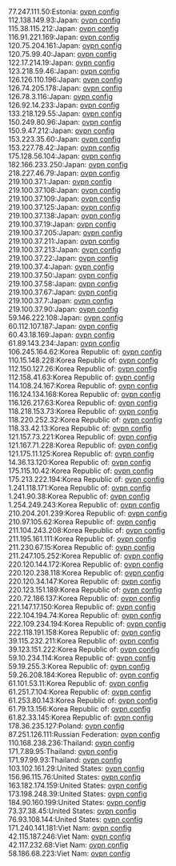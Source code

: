 77.247.111.50:Estonia: [ovpn config](vpn/77_247_111_50.ovpn)  
112.138.149.93:Japan: [ovpn config](vpn/112_138_149_93.ovpn)  
115.38.115.212:Japan: [ovpn config](vpn/115_38_115_212.ovpn)  
116.91.221.169:Japan: [ovpn config](vpn/116_91_221_169.ovpn)  
120.75.204.161:Japan: [ovpn config](vpn/120_75_204_161.ovpn)  
120.75.99.40:Japan: [ovpn config](vpn/120_75_99_40.ovpn)  
122.17.214.19:Japan: [ovpn config](vpn/122_17_214_19.ovpn)  
123.218.59.46:Japan: [ovpn config](vpn/123_218_59_46.ovpn)  
126.126.110.196:Japan: [ovpn config](vpn/126_126_110_196.ovpn)  
126.74.205.178:Japan: [ovpn config](vpn/126_74_205_178.ovpn)  
126.78.3.116:Japan: [ovpn config](vpn/126_78_3_116.ovpn)  
126.92.14.233:Japan: [ovpn config](vpn/126_92_14_233.ovpn)  
133.218.129.55:Japan: [ovpn config](vpn/133_218_129_55.ovpn)  
150.249.80.96:Japan: [ovpn config](vpn/150_249_80_96.ovpn)  
150.9.47.212:Japan: [ovpn config](vpn/150_9_47_212.ovpn)  
153.223.35.60:Japan: [ovpn config](vpn/153_223_35_60.ovpn)  
153.227.78.42:Japan: [ovpn config](vpn/153_227_78_42.ovpn)  
175.128.56.104:Japan: [ovpn config](vpn/175_128_56_104.ovpn)  
182.166.233.250:Japan: [ovpn config](vpn/182_166_233_250.ovpn)  
218.227.46.79:Japan: [ovpn config](vpn/218_227_46_79.ovpn)  
219.100.37.1:Japan: [ovpn config](vpn/219_100_37_1.ovpn)  
219.100.37.108:Japan: [ovpn config](vpn/219_100_37_108.ovpn)  
219.100.37.109:Japan: [ovpn config](vpn/219_100_37_109.ovpn)  
219.100.37.125:Japan: [ovpn config](vpn/219_100_37_125.ovpn)  
219.100.37.138:Japan: [ovpn config](vpn/219_100_37_138.ovpn)  
219.100.37.19:Japan: [ovpn config](vpn/219_100_37_19.ovpn)  
219.100.37.205:Japan: [ovpn config](vpn/219_100_37_205.ovpn)  
219.100.37.211:Japan: [ovpn config](vpn/219_100_37_211.ovpn)  
219.100.37.213:Japan: [ovpn config](vpn/219_100_37_213.ovpn)  
219.100.37.22:Japan: [ovpn config](vpn/219_100_37_22.ovpn)  
219.100.37.4:Japan: [ovpn config](vpn/219_100_37_4.ovpn)  
219.100.37.50:Japan: [ovpn config](vpn/219_100_37_50.ovpn)  
219.100.37.58:Japan: [ovpn config](vpn/219_100_37_58.ovpn)  
219.100.37.67:Japan: [ovpn config](vpn/219_100_37_67.ovpn)  
219.100.37.7:Japan: [ovpn config](vpn/219_100_37_7.ovpn)  
219.100.37.90:Japan: [ovpn config](vpn/219_100_37_90.ovpn)  
59.146.222.108:Japan: [ovpn config](vpn/59_146_222_108.ovpn)  
60.112.107.187:Japan: [ovpn config](vpn/60_112_107_187.ovpn)  
60.43.18.169:Japan: [ovpn config](vpn/60_43_18_169.ovpn)  
61.89.143.234:Japan: [ovpn config](vpn/61_89_143_234.ovpn)  
106.245.164.62:Korea Republic of: [ovpn config](vpn/106_245_164_62.ovpn)  
110.15.148.228:Korea Republic of: [ovpn config](vpn/110_15_148_228.ovpn)  
112.150.127.26:Korea Republic of: [ovpn config](vpn/112_150_127_26.ovpn)  
112.158.41.63:Korea Republic of: [ovpn config](vpn/112_158_41_63.ovpn)  
114.108.24.167:Korea Republic of: [ovpn config](vpn/114_108_24_167.ovpn)  
116.124.134.168:Korea Republic of: [ovpn config](vpn/116_124_134_168.ovpn)  
116.126.217.63:Korea Republic of: [ovpn config](vpn/116_126_217_63.ovpn)  
118.218.153.73:Korea Republic of: [ovpn config](vpn/118_218_153_73.ovpn)  
118.220.252.32:Korea Republic of: [ovpn config](vpn/118_220_252_32.ovpn)  
118.33.42.13:Korea Republic of: [ovpn config](vpn/118_33_42_13.ovpn)  
121.157.73.221:Korea Republic of: [ovpn config](vpn/121_157_73_221.ovpn)  
121.167.71.228:Korea Republic of: [ovpn config](vpn/121_167_71_228.ovpn)  
121.175.11.125:Korea Republic of: [ovpn config](vpn/121_175_11_125.ovpn)  
14.36.13.120:Korea Republic of: [ovpn config](vpn/14_36_13_120.ovpn)  
175.115.10.42:Korea Republic of: [ovpn config](vpn/175_115_10_42.ovpn)  
175.213.222.194:Korea Republic of: [ovpn config](vpn/175_213_222_194.ovpn)  
1.241.118.171:Korea Republic of: [ovpn config](vpn/1_241_118_171.ovpn)  
1.241.90.38:Korea Republic of: [ovpn config](vpn/1_241_90_38.ovpn)  
1.254.249.243:Korea Republic of: [ovpn config](vpn/1_254_249_243.ovpn)  
210.204.201.239:Korea Republic of: [ovpn config](vpn/210_204_201_239.ovpn)  
210.97.105.62:Korea Republic of: [ovpn config](vpn/210_97_105_62.ovpn)  
211.104.243.208:Korea Republic of: [ovpn config](vpn/211_104_243_208.ovpn)  
211.195.161.111:Korea Republic of: [ovpn config](vpn/211_195_161_111.ovpn)  
211.230.67.15:Korea Republic of: [ovpn config](vpn/211_230_67_15.ovpn)  
211.247.105.252:Korea Republic of: [ovpn config](vpn/211_247_105_252.ovpn)  
220.120.144.172:Korea Republic of: [ovpn config](vpn/220_120_144_172.ovpn)  
220.120.238.118:Korea Republic of: [ovpn config](vpn/220_120_238_118.ovpn)  
220.120.34.147:Korea Republic of: [ovpn config](vpn/220_120_34_147.ovpn)  
220.123.151.189:Korea Republic of: [ovpn config](vpn/220_123_151_189.ovpn)  
220.72.186.137:Korea Republic of: [ovpn config](vpn/220_72_186_137.ovpn)  
221.147.17.150:Korea Republic of: [ovpn config](vpn/221_147_17_150.ovpn)  
222.104.194.74:Korea Republic of: [ovpn config](vpn/222_104_194_74.ovpn)  
222.109.234.194:Korea Republic of: [ovpn config](vpn/222_109_234_194.ovpn)  
222.118.191.158:Korea Republic of: [ovpn config](vpn/222_118_191_158.ovpn)  
39.115.232.211:Korea Republic of: [ovpn config](vpn/39_115_232_211.ovpn)  
39.123.151.222:Korea Republic of: [ovpn config](vpn/39_123_151_222.ovpn)  
59.10.234.114:Korea Republic of: [ovpn config](vpn/59_10_234_114.ovpn)  
59.19.255.3:Korea Republic of: [ovpn config](vpn/59_19_255_3.ovpn)  
59.26.208.184:Korea Republic of: [ovpn config](vpn/59_26_208_184.ovpn)  
61.101.53.11:Korea Republic of: [ovpn config](vpn/61_101_53_11.ovpn)  
61.251.7.104:Korea Republic of: [ovpn config](vpn/61_251_7_104.ovpn)  
61.253.80.143:Korea Republic of: [ovpn config](vpn/61_253_80_143.ovpn)  
61.79.13.156:Korea Republic of: [ovpn config](vpn/61_79_13_156.ovpn)  
61.82.33.145:Korea Republic of: [ovpn config](vpn/61_82_33_145.ovpn)  
178.36.235.127:Poland: [ovpn config](vpn/178_36_235_127.ovpn)  
87.251.126.111:Russian Federation: [ovpn config](vpn/87_251_126_111.ovpn)  
110.168.238.236:Thailand: [ovpn config](vpn/110_168_238_236.ovpn)  
171.7.89.95:Thailand: [ovpn config](vpn/171_7_89_95.ovpn)  
171.97.99.93:Thailand: [ovpn config](vpn/171_97_99_93.ovpn)  
103.102.161.29:United States: [ovpn config](vpn/103_102_161_29.ovpn)  
156.96.115.76:United States: [ovpn config](vpn/156_96_115_76.ovpn)  
163.182.174.159:United States: [ovpn config](vpn/163_182_174_159.ovpn)  
173.198.248.39:United States: [ovpn config](vpn/173_198_248_39.ovpn)  
184.90.160.199:United States: [ovpn config](vpn/184_90_160_199.ovpn)  
73.37.38.45:United States: [ovpn config](vpn/73_37_38_45.ovpn)  
76.93.108.144:United States: [ovpn config](vpn/76_93_108_144.ovpn)  
171.240.141.181:Viet Nam: [ovpn config](vpn/171_240_141_181.ovpn)  
42.115.187.246:Viet Nam: [ovpn config](vpn/42_115_187_246.ovpn)  
42.117.232.68:Viet Nam: [ovpn config](vpn/42_117_232_68.ovpn)  
58.186.68.223:Viet Nam: [ovpn config](vpn/58_186_68_223.ovpn)  
